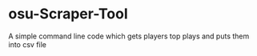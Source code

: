 # osu-Scraper-Tool
A simple command line code which gets players top plays and puts them into csv file
